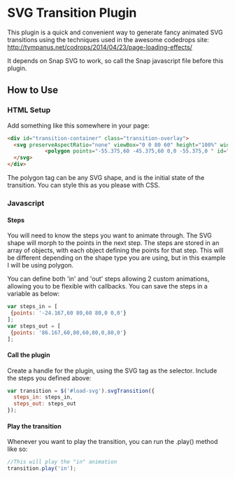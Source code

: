 # SVG Transition Plugin
This plugin is a quick and convenient way to generate fancy animated SVG transitions using the techniques used in the awesome codedrops site:
http://tympanus.net/codrops/2014/04/23/page-loading-effects/

It depends on Snap SVG to work, so call the Snap javascript file before this plugin.

## How to Use

### HTML Setup
Add something like this somewhere in your page:
```html
<div id="transition-container" class="transition-overlay">
  <svg preserveAspectRatio="none" viewBox="0 0 80 60" height="100%" width="100%" xmlns="http://www.w3.org/2000/svg" id="load-svg">
			<polygon points="-55.375,60 -45.375,60 0,0 -55.375,0 " id="transition-shape"/>
  </svg>
</div>
```

The polygon tag can be any SVG shape, and is the initial state of the transition. You can style this as you please with CSS.

### Javascript
#### Steps
You will need to know the steps you want to animate through. The SVG shape will morph to the points in the next step. The steps are stored in an array of objects, with each object defining the points for that step. This will be different depending on the shape type you are using, but in this example I will be using polygon.

You can define both 'in' and 'out' steps allowing 2 custom animations, allowing you to be flexible with callbacks. You can save the steps in a variable as below:

```javascript
var steps_in = [
 {points: '-24.167,60 80,60 80,0 0,0'}
];
var steps_out = [
 {points: '86.167,60,80,60,80,0,80,0'}
];
```
#### Call the plugin
Create a handle for the plugin, using the SVG tag as the selector. Include the steps you defined above:

```javascript
var transition = $('#load-svg').svgTransition({
  steps_in: steps_in,
  steps_out: steps_out
});
```

#### Play the transition
Whenever you want to play the transition, you can run the .play() method like so:

```javascript
//This will play the "in" animation
transition.play('in');
```


